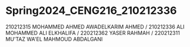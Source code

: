 # Spring2024_CENG216_210212336
210212315 MOHAMMED AHMED AWADELKARIM AHMED /  210212336 ALI MOHAMMED ALI ELKHALIFA / 220212362 YASER RAHMAH  / 220212311 MU'TAZ WA'EL MAHMOUD ABDALGANI 
